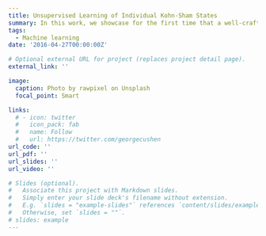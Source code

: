 ```yaml
---
title: Unsupervised Learning of Individual Kohn-Sham States
summary: In this work, we showcase for the first time that a well-crafted VAE is capable of representing KS-DFT wavefunctions on a manifold within a significantly compressed latent space, which is 10 3 10 4 times smaller than the original input. Importantly, these succinct representations still retain the full physical information inherent in the initial data.
tags:
  - Machine learning
date: '2016-04-27T00:00:00Z'

# Optional external URL for project (replaces project detail page).
external_link: ''

image:
  caption: Photo by rawpixel on Unsplash
  focal_point: Smart

links:
  # - icon: twitter
  #   icon_pack: fab
  #   name: Follow
  #   url: https://twitter.com/georgecushen
url_code: ''
url_pdf: ''
url_slides: ''
url_video: ''

# Slides (optional).
#   Associate this project with Markdown slides.
#   Simply enter your slide deck's filename without extension.
#   E.g. `slides = "example-slides"` references `content/slides/example-slides.md`.
#   Otherwise, set `slides = ""`.
# slides: example
---
```


